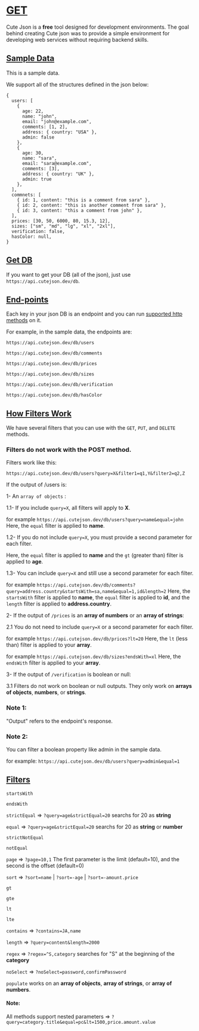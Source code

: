 
# [GET](#GEt)

Cute Json is a **free** tool designed for development environments. The goal behind creating Cute json was to provide a simple environment for developing web services without requiring backend skills.

## [Sample Data](#sample-data)

This is a sample data.

We support all of the structures defined in the json below:


```
{
  users: [
    {
      age: 22,
      name: "john",
      email: "john@example.com",
      comments: [1, 2],
      address: { country: "USA" },
      admin: false
    },
    {
      age: 30,
      name: "sara",
      email: "sara@example.com",
      comments: [3],
      address: { country: "UK" },
      admin: true
    },
  ],
  commnets: [
    { id: 1, content: "this is a comment from sara" },
    { id: 2, content: "this is another comment from sara" },
    { id: 3, content: "this a comment from john" },
  ],
  prices: [30, 50, 6000, 80, 15.3, 12],
  sizes: ["sm", "md", "lg", "xl", "2xl"],
  verification: false,
  hasColor: null,
}

```

## [Get DB](#get-db)

If you want to get your DB (all of the json), just use `https://api.cutejson.dev/db`.


## [End-points](#end-points)
Each key in your json DB is an endpoint and you can run [supported http methods](https://api.gamecurrency.dev/documentation#methods) on it.


For example, in the sample data, the endpoints are:


```https://api.cutejson.dev/db/users```

```https://api.cutejson.dev/db/comments```

```https://api.cutejson.dev/db/prices```

```https://api.cutejson.dev/db/sizes```

```https://api.cutejson.dev/db/verification```

```https://api.cutejson.dev/db/hasColor```


## [How Filters Work](#how-filters-work)
We have several filters that you can use with the `GET`, `PUT`, and `DELETE` methods.


### Filters do not work with the POST method.


Filters work like this:

```https://api.cutejson.dev/db/users?query=X&filter1=q1,Y&filter2=q2,Z```


If the output of /users is:

1- An ```array of objects``` :


1.1- If you include `query=X`, all filters will apply to **X**.

 for example ```https://api.cutejson.dev/db/users?query=name&equal=john``` Here, the `equal` filter is applied to **name**.

1.2- If you do not include `query=X`, you must provide a second parameter for each filter.

 Here, the `equal` filter is applied to **name** and the `gt` (greater than) filter is applied to **age**.

1.3- You can include `query=X` and still use a second parameter for each filter.

for example ```https://api.cutejson.dev/db/comments?query=address.country&startsWith=sa,name&equal=1,id&length=2``` Here, the `startsWith` filter is applied to **name**, the `equal` filter is applied to **id**, and the `length` filter is applied to **address.country**.



2- If the output of `/prices` is an **array of numbers** or an **array of strings**:

2.1 You do not need to include `query=X` or a second parameter for each filter.

for example ```https://api.cutejson.dev/db/prices?lt=20``` Here, the `lt` (less than) filter is applied to your **array**.


for example ```https://api.cutejson.dev/db/sizes?endsWith=xl``` Here, the `endsWith` filter is applied to your **array**.

3- If the output of `/verification` is boolean or null:

3.1 Filters do not work on boolean or null outputs. They only work on **arrays of objects**, **numbers**, or **strings**.

### Note 1:
"Output" refers to the endpoint's response.


### Note 2:
You can filter a boolean property like admin in the sample data.



for example: ```https://api.cutejson.dev/db/users?query=admin&equal=1```



## [Filters](#filters)

```startsWith``` 

```endsWith``` 

```strictEqual``` => ```?query=age&strictEqual=20``` searchs for 20 as **string**

```equal``` => ```?query=age&strictEqual=20``` searchs for 20 as **string** or **number**

```strictNotEqual``` 

```notEqual``` 

```page``` => ```?page=10,1``` The first parameter is the limit (default=10), and the second is the offset (default=0)

```sort``` => ```?sort=name``` | ```?sort=-age``` | ```?sort=-amount.price```

```gt``` 

```gte``` 

```lt``` 

```lte```

```contains``` => ```?contains=JA,name```

```length``` => ```?query=content&length=2000```

```regex``` => ```?regex=^S,category``` searches for "S" at the beginning of the **category**

```noSelect``` => ```?noSelect=password,confirmPassword```

```populate``` works on an **array of objects**, **array of strings**, or **array of numbers**.

#### Note:
All methods support nested parameters => `?query=category.title&equal=pc&lt=1500,price.amount.value`


